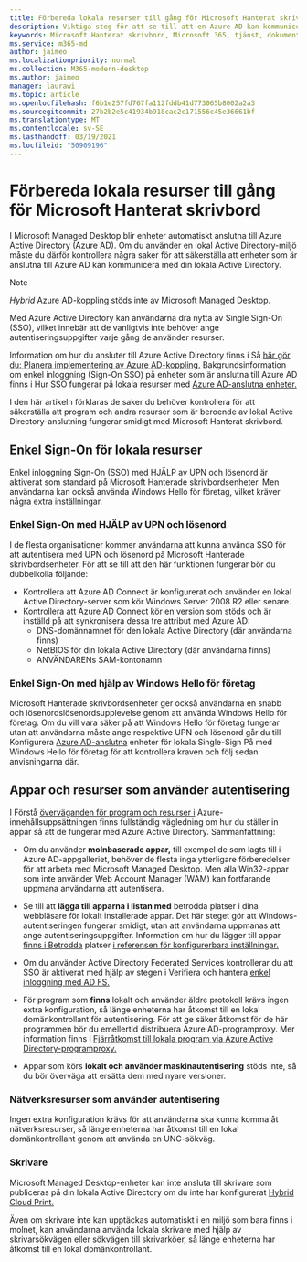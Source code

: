 ```yaml
---
title: Förbereda lokala resurser till gång för Microsoft Hanterat skrivbord
description: Viktiga steg för att se till att en Azure AD kan kommunicera med lokal AD för att tillhandahålla autentisering
keywords: Microsoft Hanterat skrivbord, Microsoft 365, tjänst, dokumentation
ms.service: m365-md
author: jaimeo
ms.localizationpriority: normal
ms.collection: M365-modern-desktop
ms.author: jaimeo
manager: laurawi
ms.topic: article
ms.openlocfilehash: f6b1e257fd767fa112fddb41d773065b8002a2a3
ms.sourcegitcommit: 27b2b2e5c41934b918cac2c171556c45e36661bf
ms.translationtype: MT
ms.contentlocale: sv-SE
ms.lasthandoff: 03/19/2021
ms.locfileid: "50909196"
---
```

#  <a name="prepare-on-premises-resources-access-for-microsoft-managed-desktop"></a>Förbereda lokala resurser till gång för Microsoft Hanterat skrivbord

I Microsoft Managed Desktop blir enheter automatiskt anslutna till Azure Active Directory (Azure AD). Om du använder en lokal Active Directory-miljö måste du därför kontrollera några saker för att säkerställa att enheter som är anslutna till Azure AD kan kommunicera med din lokala Active Directory. 

> [!NOTE]  
> *Hybrid* Azure AD-koppling stöds inte av Microsoft Managed Desktop.

Med Azure Active Directory kan användarna dra nytta av Single Sign-On (SSO), vilket innebär att de vanligtvis inte behöver ange autentiseringsuppgifter varje gång de använder resurser.

Information om hur du ansluter till Azure Active Directory finns i Så [här gör du: Planera implementering av Azure AD-koppling.](/azure/active-directory/devices/azureadjoin-plan) Bakgrundsinformation om enkel inloggning (Sign-On SSO) på enheter som är anslutna till Azure AD finns i Hur SSO fungerar på lokala resurser med [Azure AD-anslutna enheter.](/azure/active-directory/devices/azuread-join-sso#how-it-works)


I den här artikeln förklaras de saker du behöver kontrollera för att säkerställa att program och andra resurser som är beroende av lokal Active Directory-anslutning fungerar smidigt med Microsoft Hanterat skrivbord.


## <a name="single-sign-on-for-on-premises-resources"></a>Enkel Sign-On för lokala resurser

Enkel inloggning Sign-On (SSO) med HJÄLP av UPN och lösenord är aktiverat som standard på Microsoft Hanterade skrivbordsenheter. Men användarna kan också använda Windows Hello för företag, vilket kräver några extra inställningar. 

### <a name="single-sign-on-by-using-upn-and-password"></a>Enkel Sign-On med HJÄLP av UPN och lösenord

I de flesta organisationer kommer användarna att kunna använda SSO för att autentisera med UPN och lösenord på Microsoft Hanterade skrivbordsenheter. För att se till att den här funktionen fungerar bör du dubbelkolla följande:

- Kontrollera att Azure AD Connect är konfigurerat och använder en lokal Active Directory-server som kör Windows Server 2008 R2 eller senare.
- Kontrollera att Azure AD Connect kör en version som stöds och är inställd på att synkronisera dessa tre attribut med Azure AD: 
    - DNS-domännamnet för den lokala Active Directory (där användarna finns)
    - NetBIOS för din lokala Active Directory (där användarna finns)
    - ANVÄNDARENs SAM-kontonamn


### <a name="single-sign-on-by-using-windows-hello-for-business"></a>Enkel Sign-On med hjälp av Windows Hello för företag

Microsoft Hanterade skrivbordsenheter ger också användarna en snabb och lösenordslösenordsupplevelse genom att använda Windows Hello för företag. Om du vill vara säker på att Windows Hello för företag fungerar utan att användarna måste ange respektive UPN och lösenord går du till Konfigurera [Azure AD-anslutna](/windows/security/identity-protection/hello-for-business/hello-hybrid-aadj-sso-base) enheter för lokala Single-Sign På med Windows Hello för företag för att kontrollera kraven och följ sedan anvisningarna där.


## <a name="apps-and-resources-that-use-authentication"></a>Appar och resurser som använder autentisering

I Förstå [överväganden för program och resurser i](/azure/active-directory/devices/azureadjoin-plan#understand-considerations-for-applications-and-resources) Azure-innehållsuppsättningen finns fullständig vägledning om hur du ställer in appar så att de fungerar med Azure Active Directory. Sammanfattning:


- Om du använder **molnbaserade appar,** till exempel de som lagts till i Azure AD-appgalleriet, behöver de flesta inga ytterligare förberedelser för att arbeta med Microsoft Managed Desktop. Men alla Win32-appar som inte använder Web Account Manager (WAM) kan fortfarande uppmana användarna att autentisera.

- Se till att **lägga till apparna i listan med** betrodda platser i dina webbläsare för lokalt installerade appar. Det här steget gör att Windows-autentiseringen fungerar smidigt, utan att användarna uppmanas att ange autentiseringsuppgifter. Information om hur du lägger till appar [finns i Betrodda](../working-with-managed-desktop/config-setting-ref.md#trusted-sites) platser [i referensen för konfigurerbara inställningar.](../working-with-managed-desktop/config-setting-ref.md)

- Om du använder Active Directory Federated Services kontrollerar du att SSO är aktiverat med hjälp av stegen i Verifiera och hantera [enkel inloggning med AD FS.](/previous-versions/azure/azure-services/jj151809(v=azure.100)) 

- För program som **finns** lokalt och använder äldre protokoll krävs ingen extra konfiguration, så länge enheterna har åtkomst till en lokal domänkontrollant för autentisering. För att ge säker åtkomst för de här programmen bör du emellertid distribuera Azure AD-programproxy. Mer information finns i [Fjärråtkomst till lokala program via Azure Active Directory-programproxy.](/azure/active-directory/manage-apps/application-proxy)

- Appar som körs **lokalt och använder maskinautentisering** stöds inte, så du bör överväga att ersätta dem med nyare versioner.

### <a name="network-shares-that-use-authentication"></a>Nätverksresurser som använder autentisering

Ingen extra konfiguration krävs för att användarna ska kunna komma åt nätverksresurser, så länge enheterna har åtkomst till en lokal domänkontrollant genom att använda en UNC-sökväg.

### <a name="printers"></a>Skrivare

Microsoft Managed Desktop-enheter kan inte ansluta till skrivare som publiceras på din lokala Active Directory om du inte har konfigurerat [Hybrid Cloud Print.](/windows-server/administration/hybrid-cloud-print/hybrid-cloud-print-deploy)

Även om skrivare inte kan upptäckas automatiskt i en miljö som bara finns i molnet, kan användarna använda lokala skrivare med hjälp av skrivarsökvägen eller sökvägen till skrivarköer, så länge enheterna har åtkomst till en lokal domänkontrollant.

<!--add fuller material on printers when available-->